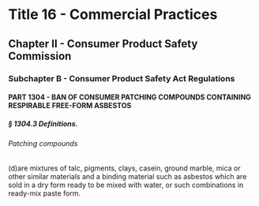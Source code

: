 
# Title 16 - Commercial Practices
## Chapter II - Consumer Product Safety Commission
### Subchapter B - Consumer Product Safety Act Regulations
#### PART 1304 - BAN OF CONSUMER PATCHING COMPOUNDS CONTAINING RESPIRABLE FREE-FORM ASBESTOS
##### § 1304.3 Definitions.
###### Patching compounds

(d)are mixtures of talc, pigments, clays, casein, ground marble, mica or other similar materials and a binding material such as asbestos which are sold in a dry form ready to be mixed with water, or such combinations in ready-mix paste form.
